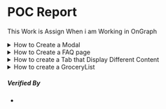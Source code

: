 # POC Report
This Work is Assign When i am Working in OnGraph
<details>
<summary>How to Create a Modal</summary>

# How to create a Modal

#### Description
A modal (also called a modal window or lightbox) is a web page element that displays in front of and deactivates all other page content. To return to the main content, the user must engage with the modal by completing an action or by closing it. Modals are often used to direct users’ attention to an important action or piece of information on a website or application.

For example, consider an application 

<img src="doc/Gifs/Modal_Example.gif" alt = "Example_Gif"/>


#### Steps to Reproduce

1. Created Three Basic Ideas Button/Trigger, The Modal(or a Div) and The Modal Content(Containes Text and a Close Button)
2. Button -> One can use the simple tag and give it an id so that you can map the action using JS
```
<button></button>
```  
3. Modal -> a simple div tag one could use.
```
<div></div>
```
4. Inside Modal-> Two things We Need to cover foa a basic Modal Text(a <p> tag) and a close button(one can use span &times(x))
```
<div>
  <span>&times</span>
  <p>This is Modal Content</p>
</div>
```
5. Get All The Element part modal, btn, span by using <b>document.getElementById or document.getElementByClassName</b>
6. Listen for the Action like <em>Click</em> to change the CSS Property to <quote>block or None</quote> to get the modal Displaved or invisible.


#### Proof of conecpt

JS Concept uses:
1. document.getElementById
2. addEventListner

Attachments: 

1. <img src="doc/Gifs/Modal.gif" alt = "Example_Gif"/>

#### Impact 
* This helps To instantly Get the attention Of User TO follow This Action Before Doing Anything Else.

</details>
<details>
<summary>How to Create a FAQ page</summary>

# How to create a FAQ page

#### Description
THis is Basically a Modal Collapse that is used to show and hide element. Buttons and Anchors are used as triggers that are mapped to a specific element you toggle.

For Example consider an application

<img src="doc/Gifs/FAQ_example.gif" alt = "Example_Gif"/>

#### Steps To Reproduce

1. Two Basic element needed to execute this is a button/trigger and <b>Div</b> That hold the Content
```
<button></button>
<div class = 'conten'>
This is Hidden in button
</div>
```    
2. Minimal amount of Css to design the Div and button on hover effect
3. Select the button by <b>document.getElementByClassName</b>  
4. Iterate over the particular col(button) so that at a time one gets only trigger at a time and other gets close
```
var coll = document.getElementsByClassName("collapsible");
var i;

for (i = 0; i < coll.length; i++) {
  coll[i].addEventListener("click", function() {
    this.classList.toggle("active");
    var content = this.nextElementSibling;
    if (content.style.display === "block") {
      content.style.display = "none";
    } else {
      content.style.display = "block";
    }
  });
}
```

#### Proof of conecpt
JS concept Uses:
1. addeventlistner

Attachments
1. <img src="doc/Gifs/FAQ.gif" alt = "Example_Gif"/>


#### Impact
</details>

<details>
<summary>How to create a Tab that Display Different Content</summary>

#### Description
  Tabbed navigation is a way to navigate around a website.
Normally, tabbed navigation uses navigation buttons (tabs) arranged together with the selected tab highlighted.
This example uses elements with the same class name ("city" in our example) , and changes the style between display:none and display:block to hide and display different content

<img src="doc/Gifs/tab_example.gif" alt = "Example_Gif"/>

#### Steps to Reproduce

1. To Create a Series of Tabs one need to decide how many tabs he needed in our case we are decided with three.
```
<div class = "tab">
<button></button>
<button></button>
<button></button>
</div>
``` 
2. And simultaneouslt Three content div to hold the content of it when it gets trigger
```
<div>
</div>
<div>
</div>
<div>
</div>

```

3. For Each Button Action We Had Mapped a <b>onClick</b> Event to each of the button and eery time one is click we replace its display type to "block" to "active"

```
function openCity(evt, cityName) {
  // Declare all variables
  var i, tabcontent, tablinks;

  // Get all elements with class="tabcontent" and hide them
  tabcontent = document.getElementsByClassName("tabcontent");
  for (i = 0; i < tabcontent.length; i++) {
    tabcontent[i].style.display = "none";
  }

  // Get all elements with class="tablinks" and remove the class "active"
  tablinks = document.getElementsByClassName("tablinks");
  for (i = 0; i < tablinks.length; i++) {
    tablinks[i].className = tablinks[i].className.replace(" active", "");
  }

  // Show the current tab, and add an "active" class to the button that opened the tab
  document.getElementById(cityName).style.display = "block";
  evt.currentTarget.className += " active";
}

```
4. we can add CSS Property make All the fancy animation of fadeout.

#### Proof of Concept

JS concept Uses:
1. document.getElementsByCLassName

Attachments
1. <img src="doc/Gifs/tab.gif" alt = "Example_Gif"/>

#### Impact

</details>

<details>
<summary>How to create a GroceryList</summary>

#### Description

This is a Simple Activity that performs a CRUD action. 

#### Steps to Reproduce
1. To makeup the Actual Skeleton of The Project we are needed some basic layout

```
<div>
  <h2>GroceryLisy</h2>
  //Adding New Element
  <input></input>
  //Adding New Elemet on the list
  <span></span>
</div>

<ul>
 <li>Tomatoes</li>
  <li class="checked">Onion</li>
  <li>Cerals</li>
</ul>
```
2. For the Js part need to identify what all the action we are working on like check-in the list using the delete action
```
// Create a "close" button and append it to each list item
var myNodelist = document.getElementsByTagName("LI");
var i;
for (i = 0; i < myNodelist.length; i++) {
  var span = document.createElement("SPAN");
  var txt = document.createTextNode("\u00D7");
  span.className = "close";
  span.appendChild(txt);
  myNodelist[i].appendChild(span);
}
```
3. For Deleteing The List Items 
```
var close = document.getElementsByClassName("close");
var i;
for (i = 0; i < close.length; i++) {
  close[i].onclick = function() {
    var div = this.parentElement;
    div.style.display = "none";
  }
}
```
3. Adding a Checked Symbols
```
var list = document.querySelector('ul');
list.addEventListener('click', function(ev) {
  if (ev.target.tagName === 'LI') {
    ev.target.classList.toggle('checked');
  }
}, false);
```
4. Creating THe Items And Appending It in THe List
```
function newElement() {
  var li = document.createElement("li");
  var inputValue = document.getElementById("myInput").value;
  var t = document.createTextNode(inputValue);
  li.appendChild(t);
  if (inputValue === '') {
    alert("You must write something!");
  } else {
    document.getElementById("myUL").appendChild(li);
  }
  document.getElementById("myInput").value = "";

  var span = document.createElement("SPAN");
  var txt = document.createTextNode("\u00D7");
  span.className = "close";
  span.appendChild(txt);
  li.appendChild(span);

  for (i = 0; i < close.length; i++) {
    close[i].onclick = function() {
      var div = this.parentElement;
      div.style.display = "none";
    }
  }
}
```
#### Proof of Concept
JS concept Uses:
1. document.createElement
2. addEventListner
3. createTextNode
4. appendChild

Attachments
1. <img src="doc/Gifs/Grocery.gif" alt = "Example_Gif"/>

#### Impact

</details>

##### Verified By

- 